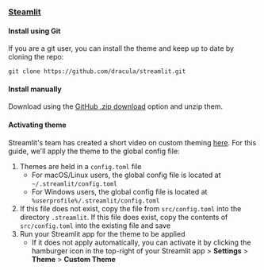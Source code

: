 ### [Steamlit](https://streamlit.io/)

#### Install using Git

If you are a git user, you can install the theme and keep up to date by cloning the repo:

    git clone https://github.com/dracula/streamlit.git

#### Install manually

Download using the [GitHub .zip download](https://github.com/dracula/streamlit/archive/master.zip) option and unzip them.

#### Activating theme

Streamlit's team has created a short video on custom theming [here](https://www.youtube.com/watch?v=Mz12mlwzbVU). For this guide, we'll apply the theme to the global config file:

1. Themes are held in a `config.toml` file
    - For macOS/Linux users, the global config file is located at `~/.streamlit/config.toml`
    - For Windows users, the global config file is located at `%userprofile%/.streamlit/config.toml`
2. If this file does not exist, copy the file from `src/config.toml` into the directory `.streamlit`. If this file does exist, copy the contents of `src/config.toml` into the existing file and save
3. Run your Streamlit app for the theme to be applied
    - If it does not apply automatically, you can activate it by clicking the hamburger icon in the top-right of your Streamlit app > **Settings** > **Theme** > **Custom Theme**